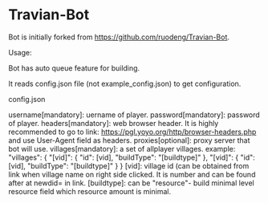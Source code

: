 # Travian-Bot
Bot is initially forked from https://github.com/ruodeng/Travian-Bot.

Usage:

Bot has auto queue feature for building.

It reads config.json file (not example_config.json) to get configuration.

config.json

username[mandatory]:  uername of player.
password[mandatory]: password of player.
headers[mandatory]: web browser header. It is highly recommended to go to link: https://pgl.yoyo.org/http/browser-headers.php and use User-Agent field as headers.
proxies[optional]: proxy server that bot will use.
villages[mandatory]: a set of allplayer villages.
example:
  "villages": {
    "[vid]": {
      "id": [vid],
      "buildType": "[buildtype]"
    },
    "[vid]": {
      "id": [vid],
      "buildType": "[buildtype]"
    }
  }
  [vid]: village id (can be obtained from link when village name on right side clicked. It is number and can be found after at newdid= in link.
  [buildtype]: can be "resource"- build minimal level resource field which resource amount is minimal.
  
  
  
